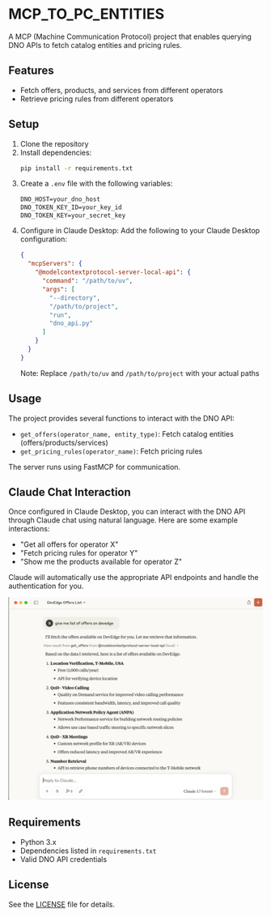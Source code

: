# MCP_TO_PC_ENTITIES

A MCP (Machine Communication Protocol) project that enables querying DNO APIs to fetch catalog entities and pricing rules.

## Features

- Fetch offers, products, and services from different operators
- Retrieve pricing rules from different operators

## Setup

1. Clone the repository
2. Install dependencies:
   ```bash
   pip install -r requirements.txt
   ```
3. Create a `.env` file with the following variables:
   ```
   DNO_HOST=your_dno_host
   DNO_TOKEN_KEY_ID=your_key_id
   DNO_TOKEN_KEY=your_secret_key
   ```
4. Configure in Claude Desktop:
   Add the following to your Claude Desktop configuration:
   ```json
   {
     "mcpServers": {
       "@modelcontextprotocol-server-local-api": {
         "command": "/path/to/uv",
         "args": [
           "--directory",
           "/path/to/project",
           "run",
           "dno_api.py"
         ]
       }
     }
   }
   ```
   Note: Replace `/path/to/uv` and `/path/to/project` with your actual paths

## Usage

The project provides several functions to interact with the DNO API:

- `get_offers(operator_name, entity_type)`: Fetch catalog entities (offers/products/services)
- `get_pricing_rules(operator_name)`: Fetch pricing rules

The server runs using FastMCP for communication.

## Claude Chat Interaction

Once configured in Claude Desktop, you can interact with the DNO API through Claude chat using natural language. Here are some example interactions:

- "Get all offers for operator X"
- "Fetch pricing rules for operator Y"
- "Show me the products available for operator Z"

Claude will automatically use the appropriate API endpoints and handle the authentication for you.

![Claude Chat Example](claude_chat.png)

## Requirements

- Python 3.x
- Dependencies listed in `requirements.txt`
- Valid DNO API credentials

## License

See the [LICENSE](LICENSE) file for details.
